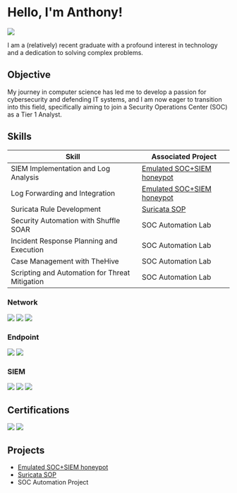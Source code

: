# Hello, I'm Anthony!
<a href="https://www.linkedin.com/in/anthony-petroff-7b7556254/"><img src="https://img.shields.io/badge/-LinkedIn-0072b1?&style=for-the-badge&logo=linkedin&logoColor=white" /></a>

I am a (relatively) recent graduate with a profound interest in technology and a dedication to solving complex problems.

## Objective

My journey in computer science has led me to develop a passion for cybersecurity and defending IT systems, and I am now eager to transition into this field, specifically aiming to join a Security Operations Center (SOC) as a Tier 1 Analyst.

## Skills

| Skill                                         | Associated Project         |
|-----------------------------------------------|----------------------------|
| SIEM Implementation and Log Analysis          | <a href="https://github.com/petroffa/Emulated-SOC-SIEM-honeypot/blob/main/README.md">Emulated SOC+SIEM honeypot</a>|
| Log Forwarding and Integration                | <a href="https://github.com/petroffa/Emulated-SOC-SIEM-honeypot/blob/main/README.md">Emulated SOC+SIEM honeypot</a>|
| Suricata Rule Development                     | <a href="https://github.com/petroffa/SOP-Suricata-Rule-development/blob/main/README.md">Suricata SOP</a>|
| Security Automation with Shuffle SOAR         | SOC Automation Lab|
| Incident Response Planning and Execution      | SOC Automation Lab|
| Case Management with TheHive                  | SOC Automation Lab|
| Scripting and Automation for Threat Mitigation | SOC Automation Lab|

<!-- ## Tools -->

### Network
<div>
    <img src="https://img.shields.io/badge/-Wireshark-1679A7?&style=for-the-badge&logo=Wireshark&logoColor=white" />
    <img src="https://img.shields.io/badge/-Suricata-EF3B2D?&style=for-the-badge&logo=Suricata&logoColor=white" />
    <img src="https://img.shields.io/badge/-Zeek-777BB4?&style=for-the-badge&logo=Zeek&logoColor=white" />
</div>

### Endpoint
<div>
    <img src="https://img.shields.io/badge/-Microsoft_Defender_for_Endpoint-00A4EF?&style=for-the-badge&logo=Microsoft&logoColor=white" />
    <img src="https://img.shields.io/badge/-Velociraptor-4B275F?&style=for-the-badge&logo=Velociraptor&logoColor=white" />
</div>

### SIEM
<div>
    <img src="https://img.shields.io/badge/-Microsoft_Sentinel-0078D4?&style=for-the-badge&logo=Microsoft&logoColor=white" />
    <img src="https://img.shields.io/badge/-Splunk-000000?&style=for-the-badge&logo=Splunk&logoColor=white" />
    <img src="https://img.shields.io/badge/-Elastic-005571?&style=for-the-badge&logo=Elastic&logoColor=white" />
</div>

## Certifications
<div>
<img src="https://img.shields.io/badge/-Security%2B-FF0000?&style=for-the-badge&logo=CompTIA&logoColor=white" />
<img src="https://img.shields.io/badge/-CDSA-006400?&style=for-the-badge&logoColor=white" />
</div>

## Projects
- <a href="https://github.com/petroffa/Emulated-SOC-SIEM-honeypot/blob/main/README.md">Emulated SOC+SIEM honeypot</a>
- <a href="https://github.com/petroffa/SOP-Suricata-Rule-development/blob/main/README.md">Suricata SOP</a>
- SOC Automation Project

<!--
**petroffa/petroffa** is a ✨ _special_ ✨ repository because its `README.md` (this file) appears on your GitHub profile.

Here are some ideas to get you started:

- 🔭 I’m currently working on ...
- 🌱 I’m currently learning ...
- 👯 I’m looking to collaborate on ...
- 🤔 I’m looking for help with ...
- 💬 Ask me about ...
- 📫 How to reach me: ...
- 😄 Pronouns: ...
- ⚡ Fun fact: ...
-->

